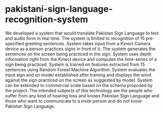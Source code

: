 # pakistani-sign-language-recognition-system
We developed a system that would translate Pakistan Sign Language to text and audio form in real time. 
The system is limited to recognition of 15 pre-specified greeting sentences. System takes input from a Kinect Camera
device as a person practices signs in front of it. The system generates the sentences on the screen being practiced in the sign. 
System uses depth information right from the Kinect device and computes the time-series of a sign being practiced. System is trained on 
features extracted from 15 sentences using Random Forest Machine Algorithm. System evaluates the input sign and on model established after 
training and displays the word against the sign practiced on the screen as suggested by model. System can be extended to commercial 
scale based on the schema proposed by the project. The intended subjects of this technology are the people who suffer from any kind 
of hearing loss and knows Pakistan Sign Language and those who want to communicate to a mute person and do not know Pakistan Sign Language.
